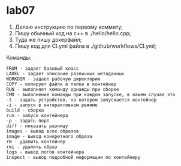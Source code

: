 # lab07
1) Делаю инструкцию по первому коммиту;
2) Пишу обычный код на с++ в ./hello/hello.cpp;
3) Туда же пишу докерфайл;
4) Пишу код для CI.yml файла в ./github/workflows/CI.yml;

Команды:
```
FROM - задает базовый класс
LABEL - задает описание различных метаданных
WORKDIR - задает рабочую директорию
COPY - копирует файли и папки в контейнер
RUN - выполняет команду однажды при сборке
CMD - выполнение команды при каждом запуске, в нашем случае это
-t - задать устройство, на котором запускается контейнер
-i - запуск в интерактивном режиме
build - сборка
run - запуск контейнера
-p - задать порт
diff - показать разницу
images - вывод всех образов
image - вывод конкретного образа
rm - удалить контейнер
rmi - удалить образ
logs - вывод логов контейнера
inspect - вывод подробной информации по контейнеру
